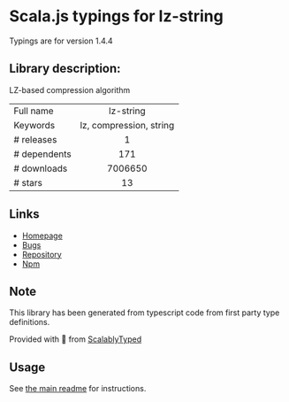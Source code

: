 
# Scala.js typings for lz-string

Typings are for version 1.4.4

## Library description:
LZ-based compression algorithm

|                    |                 |
| ------------------ | :-------------: |
| Full name          | lz-string |
| Keywords           | lz, compression, string |
| # releases         | 1 |
| # dependents       | 171 |
| # downloads        | 7006650 |
| # stars            | 13 |

## Links
- [Homepage](http://pieroxy.net/blog/pages/lz-string/index.html)
- [Bugs](https://github.com/pieroxy/lz-string/issues)
- [Repository](https://github.com/pieroxy/lz-string)
- [Npm](https://www.npmjs.com/package/lz-string)
    


## Note
This library has been generated from typescript code from first party type definitions.

Provided with :purple_heart: from [ScalablyTyped](https://github.com/oyvindberg/ScalablyTyped)

## Usage
See [the main readme](../../readme.md) for instructions.


